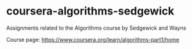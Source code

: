 # coursera-algorithms-sedgewick
Assignments related to the Algorithms course by Sedgewick and Wayns

Course page: https://www.coursera.org/learn/algorithms-part1/home

